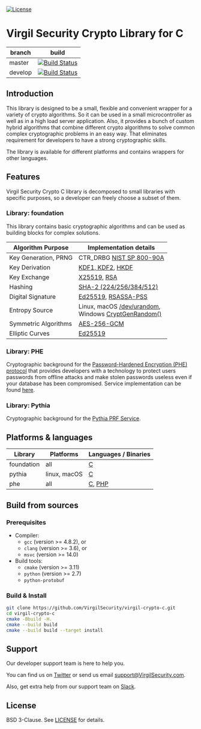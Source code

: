 [![License](https://img.shields.io/badge/license-BSD%203--Clause-blue.svg)](https://raw.githubusercontent.com/VirgilSecurity/virgil-crypto/master/LICENSE)

# Virgil Security Crypto Library for C

| branch  | build                                                                                                                                            |
|---------|--------------------------------------------------------------------------------------------------------------------------------------------------|
| master  | [![Build Status](https://travis-ci.com/VirgilSecurity/virgil-crypto-c.svg?branch=master)](https://travis-ci.com/VirgilSecurity/virgil-crypto-c)  |
| develop | [![Build Status](https://travis-ci.com/VirgilSecurity/virgil-crypto-c.svg?branch=develop)](https://travis-ci.com/VirgilSecurity/virgil-crypto-c) |


## Introduction

This library is designed to be a small, flexible and convenient wrapper for a variety of crypto algorithms.
So it can be used in a small microcontroller as well as in a high load server application. Also, it provides a bunch of custom hybrid algorithms that combine different crypto algorithms to solve common complex cryptographic problems in an easy way. That eliminates requirement for developers to have a strong cryptographic skills.

The library is available for different platforms and contains wrappers for other languages.

## Features

Virgil Security Crypto C library is decomposed to small libraries with specific purposes, so a developer can freely choose a subset of them.

### Library: foundation

This library contains basic cryptographic algorithms and can be used as building blocks for complex solutions.

| Algorithm Purpose    | Implementation details                                       |
| -------------------- | ------------------------------------------------------------ |
| Key Generation, PRNG | CTR_DRBG [NIST SP 800-90A](http://nvlpubs.nist.gov/nistpubs/SpecialPublications/NIST.SP.800-90Ar1.pdf) |
| Key Derivation       | [KDF1, KDF2](https://www.shoup.net/iso/std6.pdf),  [HKDF](https://tools.ietf.org/html/rfc5869) |
| Key Exchange         | [X25519](https://tools.ietf.org/html/rfc7748), [RSA](http://nvlpubs.nist.gov/nistpubs/SpecialPublications/NIST.SP.800-56Br1.pdf) |
| Hashing              | [SHA-2 (224/256/384/512)](https://tools.ietf.org/html/rfc4634) |
| Digital Signature    | [Ed25519](https://tools.ietf.org/html/rfc8032), [RSASSA-PSS](https://tools.ietf.org/html/rfc4056) |
| Entropy Source       | Linux, macOS [/dev/urandom](https://tls.mbed.org/module-level-design-rng),<br>Windows [CryptGenRandom()](https://tls.mbed.org/module-level-design-rng) |
| Symmetric Algorithms | [AES-256-GCM](http://nvlpubs.nist.gov/nistpubs/Legacy/SP/nistspecialpublication800-38d.pdf) |
| Elliptic Curves      | [Ed25519](https://tools.ietf.org/html/rfc8032)               |

### Library: PHE

Cryptographic background for the [Password-Hardened Encryption (PHE) protocol](https://virgilsecurity.com/wp-content/uploads/2018/11/PHE-Whitepaper-2018.pdf) that provides developers with a technology to protect users passwords from offline attacks and make stolen passwords useless even if your database has been compromised. Service implementation can be found [here](https://github.com/passw0rd/phe-go).

### Library: Pythia

Cryptographic background for the  [Pythia PRF Service](http://pages.cs.wisc.edu/~ace/papers/pythia-full.pdf).



## Platforms & languages

| Library    | Platforms    | Languages / Binaries                                         |
| ---------- | ------------ | ------------------------------------------------------------ |
| foundation | all          | [C](https://cdn.virgilsecurity.com/virgil-crypto-c/c)        |
| pythia     | linux, macOS | [C](https://cdn.virgilsecurity.com/virgil-crypto-c/c)        |
| phe        | all          | [C](https://cdn.virgilsecurity.com/virgil-crypto-c/c), [PHP](https://cdn.virgilsecurity.com/virgil-crypto-c/php) |



## Build from sources

### Prerequisites

* Compiler:
  - `gcc` (version >= 4.8.2), or
  - `clang` (version >= 3.6), or
  - `msvc` (version >= 14.0)
* Build tools:
  - `cmake` (version >= 3.11)
  - `python` (version >= 2.7)
  - `python-protobuf`

### Build & Install

```bash
git clone https://github.com/VirgilSecurity/virgil-crypto-c.git
cd virgil-crypto-c
cmake -Bbuild -H.
cmake --build build
cmake --build build --target install
```



## Support

Our developer support team is here to help you.

You can find us on [Twitter](https://twitter.com/VirgilSecurity) or send us email support@VirgilSecurity.com.

Also, get extra help from our support team on [Slack](https://join.slack.com/t/VirgilSecurity/shared_invite/enQtMjg4MDE4ODM3ODA4LTc2OWQwOTQ3YjNhNTQ0ZjJiZDc2NjkzYjYxNTI0YzhmNTY2ZDliMGJjYWQ5YmZiOGU5ZWEzNmJiMWZhYWVmYTM).

## License

BSD 3-Clause. See [LICENSE](LICENSE) for details.
